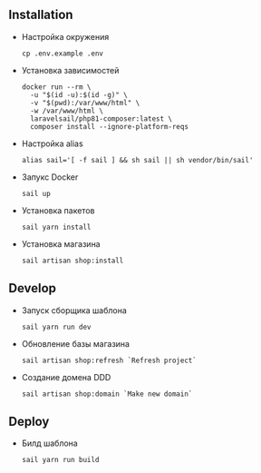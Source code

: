 ## Installation

- Настройка окружения
    ```
    cp .env.example .env
    ```
- Установка зависимостей
    ```
    docker run --rm \
      -u "$(id -u):$(id -g)" \
      -v "$(pwd):/var/www/html" \
      -w /var/www/html \
      laravelsail/php81-composer:latest \
      composer install --ignore-platform-reqs
    ```
- Настройка alias
    ```
    alias sail='[ -f sail ] && sh sail || sh vendor/bin/sail'
    ```
- Запукс Docker
    ```
    sail up
    ```
- Установка пакетов
    ```
    sail yarn install
    ```
- Установка магазина
    ```
    sail artisan shop:install
    ```

## Develop

- Запуск сборщика шаблона
    ```
    sail yarn run dev
    ```
- Обновление базы магазина
    ```
    sail artisan shop:refresh `Refresh project`
    ```
- Создание домена DDD
    ```
    sail artisan shop:domain `Make new domain`
    ```

## Deploy

- Билд шаблона
    ```
    sail yarn run build
    ```
